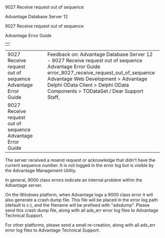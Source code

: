 9027 Receive request out of sequence




Advantage Database Server 12  

9027 Receive request out of sequence

Advantage Error Guide

|  |
| --- |
|  |

|  |  |  |  |  |
| --- | --- | --- | --- | --- |
| 9027 Receive request out of sequence  Advantage Error Guide |  |  | Feedback on: Advantage Database Server 12 - 9027 Receive request out of sequence Advantage Error Guide error\_9027\_receive\_request\_out\_of\_sequence Advantage Web Development > Advantage Delphi OData Client > Delphi OData Components > TODataSet / Dear Support Staff, |  |
| 9027 Receive request out of sequence  Advantage Error Guide |  |  |  |  |

The server received a resend request or acknowledge that didn't have the current sequence number. It is not logged in the error log but is visible by the Advantage Management Utility.

In general, 9000 class errors indicate an internal problem within the Advantage server.

On the Windows platform, when Advantage logs a 9000 class error it will also generate a crash dump file. This file will be placed in the error log path (default is c:\), and the filename will be prefixed with "adsdump". Please send this crash dump file, along with all ads\_err error log files to Advantage Technical Support.

For other platforms, please send a small re-creation, along with all ads\_err error log files to Advantage Technical Support.
